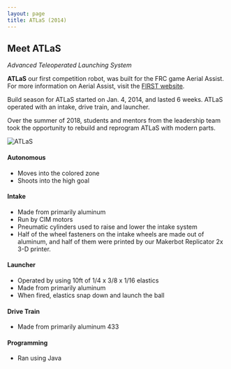 ```yaml
---
layout: page
title: ATLaS (2014)
---
```


## Meet ATLaS
_Advanced Teleoperated Launching System_

**ATLaS** our first competition robot, was built for the FRC game Aerial Assist. For more information on Aerial Assist, visit the [FIRST website](https://www.usfirst.org/uploadedFiles/About_Us/Media_Center/FRC_Assets/2014_FRC_Game_1page.pdf.%20).

Build season for ATLaS started on Jan. 4, 2014, and lasted 6 weeks. ATLaS operated with an intake, drive train, and launcher.

Over the summer of 2018, students and mentors from the leadership team took the opportunity to rebuild and reprogram ATLaS with modern parts.

<img src="{{ site.baseurl }} {% link assets/images/2014/atlas.jpg %}" alt="ATLaS">

#### Autonomous
- Moves into the colored zone
- Shoots into the high goal

#### Intake
- Made from primarily aluminum
- Run by CIM motors
- Pneumatic cylinders used to raise and lower the intake system
- Half of the wheel fasteners on the intake wheels are made out of aluminum, and half of them were printed by our Makerbot Replicator 2x 3-D printer.

#### Launcher
- Operated by using 10ft of 1/4 x 3/8 x 1/16 elastics
- Made from primarily aluminum
- When fired, elastics snap down and launch the ball

#### Drive Train
- Made from primarily aluminum 433

#### Programming
- Ran using Java
